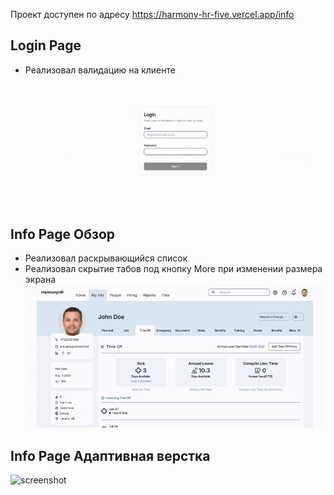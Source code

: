 Проект доступен по адресу https://harmony-hr-five.vercel.app/info

## Login Page

- Реализовал валидацию на клиенте
  ![screenshot](./.screenshots/r3.gif)

## Info Page Обзор

- Реализовал раскрывающийся список
- Реализовал скрытие табов под кнопку More при изменении размера экрана
  ![screenshot](./.screenshots/r2.gif)

## Info Page Адаптивная верстка

![screenshot](./.screenshots/r1.gif)
